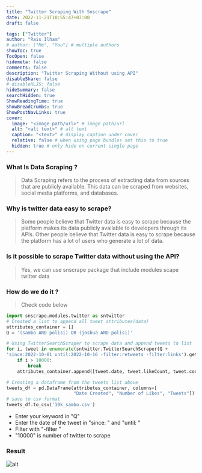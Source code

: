 ```yaml
---
title: "Twitter Scraping With Snscrape"
date: 2022-11-21T10:55:47+07:00
draft: false

tags: ["Twitter"]
author: "Rais Ilham"
# author: ["Me", "You"] # multiple authors
showToc: true
TocOpen: false
hidemeta: false
comments: false
description: "Twitter Scraping Without using API"
disableShare: false
# disableHLJS: false
hideSummary: false
searchHidden: true
ShowReadingTime: true
ShowBreadCrumbs: true
ShowPostNavLinks: true
cover:
  image: "<image path/url>" # image path/url
  alt: "<alt text>" # alt text
  caption: "<text>" # display caption under cover
  relative: false # when using page bundles set this to true
  hidden: true # only hide on current single page
---
```


### What Is Data Scraping ?

> Data Scraping refers to the process of extracting data from sources that are publicly available. This data can be scraped from websites, social media platforms, and databases.

### Why is twitter data easy to scrape?

> Some people believe that Twitter data is easy to scrape because the platform makes its data publicly available to developers through its APIs. Other people believe that Twitter data is easy to scrape because the platform has a lot of users who generate a lot of data.

### Is it possible to scrape Twitter data without using the API?

> Yes, we can use snscrape package that include modules scape twitter data

### How do we do it ?

> Check code below

```python
import snscrape.modules.twitter as sntwitter
# Created a list to append all tweet attributes(data)
attributes_container = []
Q = '(sambo AND polisi) OR (joshua AND polisi)'

# Using TwitterSearchScraper to scrape data and append tweets to list
for i, tweet in enumerate(sntwitter.TwitterSearchScraper(Q +
'since:2022-10-01 until:2022-10-16 -filter:retweets -filter:links').get_items()):
    if i > 10000:
        break
    attributes_container.append([tweet.date, tweet.likeCount, tweet.content])

# Creating a dataframe from the tweets list above
tweets_df = pd.DataFrame(attributes_container, columns=[
                         "Date Created", "Number of Likes", "Tweets"])
# save to csv format
tweets_df.to_csv('10k_sambo.csv')
```

- Enter your keyword in "Q"
- Enter the date of the tweet in "since: " and "until: "
- Filter with "-filter "
- "10000" is number of twitter to scrape

### Result

![alt](https://i.imgur.com/EnCE4Sq.png#center)
